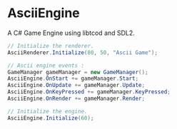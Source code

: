 # AsciiEngine
A C# Game Engine using libtcod and SDL2.

```csharp
// Initialize the renderer.
AsciiRenderer.Initialize(80, 50, "Ascii Game");

// Ascii engine events :
GameManager gameManager = new GameManager();
AsciiEngine.OnStart += gameManager.Start;
AsciiEngine.OnUpdate += gameManager.Update;
AsciiEngine.OnKeyPressed += gameManager.KeyPressed;
AsciiEngine.OnRender += gameManager.Render;

// Initialize the engine.
AsciiEngine.Initialize(60);
```
